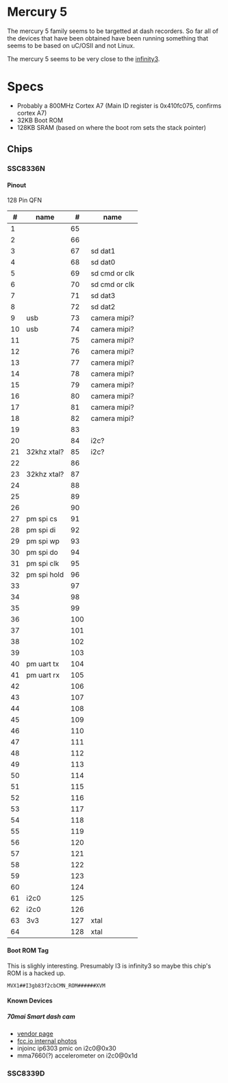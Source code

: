 # Mercury 5

The mercury 5 family seems to be targetted at dash recorders. So far all of the devices that have been obtained have been running something that seems to be based on uC/OSII and not Linux.

The mercury 5 seems to be very close to the [infinity3](/infinity3).

# Specs

- Probably a 800MHz Cortex A7 (Main ID register is 0x410fc075, confirms cortex A7)
- 32KB Boot ROM
- 128KB SRAM (based on where the boot rom sets the stack pointer)

## Chips

### SSC8336N

#### Pinout

128 Pin QFN

| #   | name         | #   | name         |
|-----|--------------|-----|--------------|
| 1   |              | 65  |              |
| 2   |              | 66  |              |
| 3   |              | 67  | sd dat1      |
| 4   |              | 68  | sd dat0      |
| 5   |              | 69  | sd cmd or clk|
| 6   |              | 70  | sd cmd or clk|
| 7   |              | 71  | sd dat3      |
| 8   |              | 72  | sd dat2      |
| 9   | usb          | 73  | camera mipi? |
| 10  | usb          | 74  | camera mipi? |
| 11  |              | 75  | camera mipi? |
| 12  |              | 76  | camera mipi? |
| 13  |              | 77  | camera mipi? |
| 14  |              | 78  | camera mipi? |
| 15  |              | 79  | camera mipi? |
| 16  |              | 80  | camera mipi? |
| 17  |              | 81  | camera mipi? |
| 18  |              | 82  | camera mipi? |
| 19  |              | 83  |              |
| 20  |              | 84  | i2c?         |
| 21  | 32khz xtal?  | 85  | i2c?         |
| 22  |              | 86  |              |
| 23  | 32khz xtal?  | 87  |              |
| 24  |              | 88  |              |
| 25  |              | 89  |              |
| 26  |              | 90  |              |
| 27  | pm spi cs    | 91  |              |
| 28  | pm spi di    | 92  |              |
| 29  | pm spi wp    | 93  |              |
| 30  | pm spi do    | 94  |              |
| 31  | pm spi clk   | 95  |              |
| 32  | pm spi hold  | 96  |              |
| 33  |              | 97  |              |
| 34  |              | 98  |              |
| 35  |              | 99  |              |
| 36  |              | 100 |              |
| 37  |              | 101 |              |
| 38  |              | 102 |              |
| 39  |              | 103 |              |
| 40  | pm uart tx   | 104 |              |
| 41  | pm uart rx   | 105 |              |
| 42  |              | 106 |              |
| 43  |              | 107 |              |
| 44  |              | 108 |              |
| 45  |              | 109 |              |
| 46  |              | 110 |              |
| 47  |              | 111 |              |
| 48  |              | 112 |              |
| 49  |              | 113 |              |
| 50  |              | 114 |              |
| 51  |              | 115 |              |
| 52  |              | 116 |              |
| 53  |              | 117 |              |
| 54  |              | 118 |              |
| 55  |              | 119 |              |
| 56  |              | 120 |              |
| 57  |              | 121 |              |
| 58  |              | 122 |              |
| 59  |              | 123 |              |
| 60  |              | 124 |              |
| 61  | i2c0         | 125 |              |
| 62  | i2c0         | 126 |              |
| 63  | 3v3          | 127 | xtal         |
| 64  |              | 128 | xtal         |

#### Boot ROM Tag

This is slighly interesting. Presumably I3 is infinity3 so maybe this chip's ROM is a hacked up. 

```
MVX1##I3gb83f2cbCMN_ROM######XVM
```

#### Known Devices 

##### 70mai Smart dash cam 

- [vendor page](https://www.70mai.com/en/70mai-dash-cam-lite/?gclid=EAIaIQobChMIzsLkl6y_5QIVEz5gCh1UOg9eEAAYASAAEgLvffD_BwE) 
- [fcc.io internal photos](https://fccid.io/2AOK9-MIDRIVED08/Internal-Photos/internal-photos-4351132)
- injoinc ip6303 pmic on i2c0@0x30
- mma7660(?) accelerometer on i2c0@0x1d


### SSC8339D

